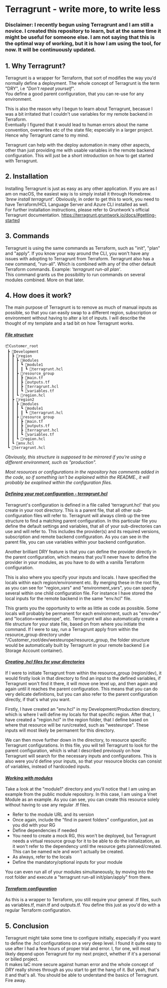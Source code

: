 # Terragrunt - write more, to write less

### Disclaimer: I recently begun using Terragrunt and I am still a novice. I created this repository to learn, but at the same time it might be useful for someone else. I am not saying that this is the optimal way of working, but it is how I am using the tool, for now. It will be continuously updated. 

## 1. Why Terragrunt?
Terragrunt is a wrapper for Terraform, that sort of modifies the way you'd normally define a deployment. The whole concept of Terragrunt is the term "DRY", i.e *"Don't repeat yourself"*. <br> You define a good parent configuration, that you can re-use for any environment.

This is also the reason why I begun to learn about Terragrunt, becasue I was a bit irritated that I couldn't use variables for my remote backend in Terraform. <br> Eventually I figured that it would lead to human errors about the name convention, overwrites etc of the state file; especially in a larger project. Hence why Terragrunt came to my mind.

Terragrunt can help with the deploy automation in many other aspects, other than just providing me with usable variables in the remote backend configuration. This will just be a short introduction on how to get started with Terragrunt.

## 2. Installation
Installing Terragrunt is just as easy as any other application. If you are as I am on macOS, the easiest way is to simply install it through Homebrew. *'brew install terragrunt'*. Obviously, in order to get this to work, you need to have Terraform/HCL Language Server and Azure CLI installed as well. <br>For further installation instructions, please refer to Gruntwork's official Terragrunt documentation. https://terragrunt.gruntwork.io/docs/#getting-started

## 3. Commands
Terragrunt is using the same commands as Terraform, such as "init", "plan" and "apply". If you know your way around the CLI, you won't have any issues with adopting to Terragrunt from Terraform. Terragrunt also has a new command, "run-all". Which is combined with any of the other default Terraform commands. Example: *'terragrunt run-all plan'*. <br>This command grants us the possibility to run commands on several modules combined. More on that later.

## 4. How does it work? 
The main purpose of Terragrunt is to remove as much of manual inputs as possible, so that you can easily swap to a different region, subscription or environment without having to alter a lot of inputs. I will describe the thought of my template and a tad bit on how Terragrunt works. 

#### *<ins>File structure</ins>*
```
📦Customer_root
 ┣ 📂Development
 ┃ ┣ 📂region
 ┃ ┃ ┣ 📂modules
 ┃ ┃ ┃ ┗ 📂module1
 ┃ ┃ ┃ ┃ ┗ 📜terragrunt.hcl
 ┃ ┃ ┣ 📂resource_group
 ┃ ┃ ┃ ┣ 📜main.tf
 ┃ ┃ ┃ ┣ 📜outputs.tf
 ┃ ┃ ┃ ┣ 📜terragrunt.hcl
 ┃ ┃ ┃ ┗ 📜variables.tf
 ┃ ┃ ┗ 📜region.hcl
 ┃ ┣ 📂region2
 ┃ ┃ ┣ 📂modules
 ┃ ┃ ┃ ┗ 📂module1
 ┃ ┃ ┃ ┃ ┗ 📜terragrunt.hcl
 ┃ ┃ ┣ 📂resource_group
 ┃ ┃ ┃ ┣ 📜main.tf
 ┃ ┃ ┃ ┣ 📜outputs.tf
 ┃ ┃ ┃ ┣ 📜terragrunt.hcl
 ┃ ┃ ┃ ┗ 📜variables.tf
 ┃ ┃ ┗ 📜region.hcl
 ┃ ┗ 📜env.hcl
 ┗ 📜terragrunt.hcl
```
*Obviously, this structure is supposed to be mirrored if you're using a different environment, such as "production".*

_Most resources or configurations in the repository has comments added in the code, so if something isn't be explained within the README., it will probably be exaplined within the configuration files._
#### *<ins>Defining your root configuration - terragrunt.hcl</ins>*
Terragrunt's configuration is defined in a file called 'terragrunt.hcl' that you create in your root directory. This is a parent file, that all other sub-configuration files will refer to. Terragrunt will always climb up the tree structure to find a matching parent configuration. In this particular file you define the default settings and variables, that all of your sub-directories can use and will refer to. This includes the provider(s) and its required versions, subscription and remote backend configuration. As you can see in the parent file, you can use variables within your backend configuration.

Another brilliant DRY feature is that you can define the provider directly in the parent configuration, which means that you'll never have to define the provider in your modules, as you have to do with a vanilla Terraform configuration.

This is also where you specify your inputs and locals. I have specified the locals within each region/environment etc. By merging these in the root file, as you can see for "region_vars" and "environment_vars", you can specify several within one child configuration file. For instance I have stored the local inputs for the remote backend in the same "env.hcl" file. 

This grants you the opportunity to write as little as code as possible. Some locals will probably be permanent for each environment, such as "env=dev" and "location=westeurope", etc. Terragrunt will also automatically create a file structure for your state file, based on from where you initiate the command. 
If I were to say, run a Terragrunt apply from within the resource_group directory under "/Customer_root/dev/westeurope/resource_group, the folder structure would be automatically built by Terragrunt in your remote backend (i.e Storage Account container).

#### *<ins>Creating .hcl files for your directories</ins>*
If I were to initiate Terragrunt from within the resource_group (region/dev), it would firstly look in that directory to find an input to the defined variables, if Terragrunt won't find it there, it will move one level up, and then again and again until it reaches the parent configuration. This means that you can do very delicate definitions, but you can also refer to the parent configuration directly, if that's what you want. 

Firstly, I have created an "env.hcl" in my Development/Production directory, which is where I will define my locals for that specific region. After that, I have created a "region.hcl" in the region folder, that I define based on where that resource will be run/created, such as "westeurope". These inputs will most likely be permanent for this directory. 

We can then move further down in the directory, to resource specific Terragrunt configurations. In this file, you will tell Terragrunt to look for the parent configuration, which is what I described previously on how Terragrunt will search for the necessary inputs and configurations. This is also were you'd define your inputs, so that your resource blocks can consist of variables, instead of hardcoded inputs. 

#### *<ins>Working with modules</ins>*
Take a look at the "module1" directory and you'll notice that I am using an example from the public module repository. In this case, I am using a Vnet Module as an example. As you can see, you can create this resource solely without having to use any regular .tf files. 

- Refer to the module URL and its version
- Once again, include the "find in parent folders" configuration, just as you did with your RG
- Define dependencies if needed
- You need to create a mock RG, this won't be deployed, but Terragrunt needs a virtual resource group for it to be able to do the initialization, as it won't refer to the dependency until the resource gets planned/created. This can be named w/e and won't actually be created. 
- As always, refer to the locals
- Define the mandatory/optional inputs for your module

You can even run all of your modules simultaneously, by moving into the root folder and execute a "terragrunt run-all init/plan/apply" from there.

#### *<ins>Terraform configuration</ins>*
As this is a wrapper to Terraform, you still require your general .tf files, such as variables.tf, main.tf and outputs.tf. You define this just as you'd do with a regular Terraform configuration. 

## 5. Conclusion
Terragrunt might take some time to configure initially, especially if you want to define the .hcl configurations on a very deep level. 
I found it quite easy to use after I had a few hours of proper trial and error. I, for one, will most likely depend upon Terragrunt for my next project, whether if it's a personal or billed project. <br>It makes IaC more secure against human error and the whole concept of *DRY* really shines through as you start to get the hang of it. But yeah, that's it and that's all. You should be able to understand the basics of Terragrunt. Fire away.

<!-- ![alt text](https://i.imgur.com/l0msF1l.gif) --> 


